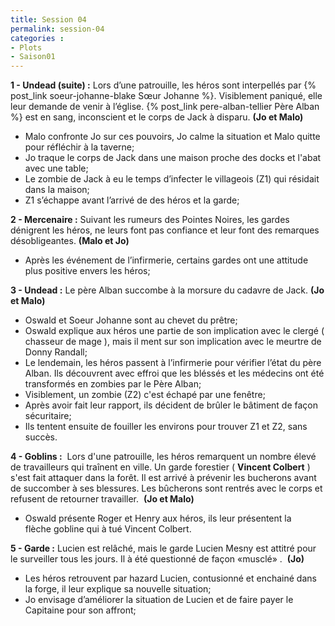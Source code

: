 ```yaml
---
title: Session 04
permalink: session-04
categories : 
- Plots 
- Saison01
---
```


**1 - Undead (suite) :** Lors d’une patrouille, les héros sont interpellés par {% post_link soeur-johanne-blake Sœur Johanne %}. Visiblement paniqué, elle leur demande de venir à l’église. {% post_link pere-alban-tellier Père Alban %} est en sang, inconscient et le corps de Jack à disparu. **(Jo et Malo)**
- Malo confronte Jo sur ces pouvoirs, Jo calme la situation et Malo quitte pour réfléchir à la taverne;
- Jo traque le corps de Jack dans une maison proche des docks et l'abat avec une table;
- Le zombie de Jack à eu le temps d’infecter le villageois (Z1) qui résidait dans la maison;
- Z1 s’échappe avant l’arrivé de des héros et la garde;

**2 - Mercenaire :** Suivant les rumeurs des Pointes Noires, les gardes dénigrent les héros, ne leurs font pas confiance et leur font des remarques désobligeantes. **(Malo et Jo)**
- Après les événement de l’infirmerie, certains gardes ont une attitude plus positive envers les héros;

**3 - Undead :** Le père Alban succombe à la morsure du cadavre de Jack. **(Jo et Malo)**
- Oswald et Soeur Johanne sont au chevet du prêtre;
- Oswald explique aux héros une partie de son implication avec le clergé ( chasseur de mage ), mais il ment sur son implication avec le meurtre de Donny Randall;
- Le lendemain, les héros passent à l’infirmerie pour vérifier l’état du père Alban. Ils découvrent avec effroi que les bléssés et les médecins ont été transformés en zombies par le Père Alban;
- Visiblement, un zombie (Z2) c'est échapé par une fenêtre;
- Après avoir fait leur rapport, ils décident de brûler le bâtiment de façon sécuritaire;
- Ils tentent ensuite de fouiller les environs pour trouver Z1 et Z2, sans succès.

**4 - Goblins :**  Lors d'une patrouille, les héros remarquent un nombre élevé de travailleurs qui traînent en ville. Un garde forestier ( **Vincent Colbert** ) s'est fait attaquer dans la forêt. Il est arrivé à prévenir les bucherons avant de succomber à ses blessures. Les bûcherons sont rentrés avec le corps et refusent de retourner travailler.  **(Jo et Malo)**
- Oswald présente Roger et Henry aux héros, ils leur présentent la flèche gobline qui à tué Vincent Colbert.

**5 - Garde :** Lucien est relâché, mais le garde Lucien Mesny est attitré pour le surveiller tous les jours. Il à été questionné de façon «musclé» .  **(Jo)**
- Les héros retrouvent par hazard Lucien, contusionné et enchainé dans la forge, il leur explique sa nouvelle situation;
- Jo envisage d’améliorer la situation de Lucien et de faire payer le Capitaine pour son affront;
